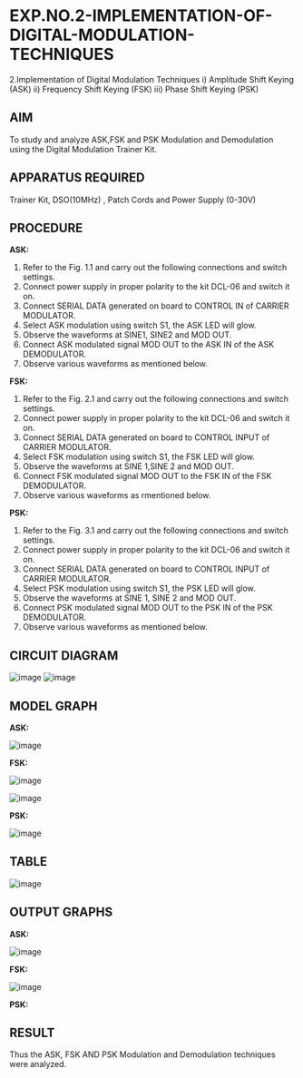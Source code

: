 # EXP.NO.2-IMPLEMENTATION-OF-DIGITAL-MODULATION-TECHNIQUES
2.Implementation of Digital Modulation Techniques
    i) Amplitude Shift Keying (ASK)
    ii) Frequency Shift Keying (FSK)
    iii) Phase Shift Keying (PSK)

## AIM    
 To study and analyze ASK,FSK and PSK Modulation and Demodulation using the Digital Modulation Trainer Kit. 
## APPARATUS REQUIRED
Trainer Kit, DSO(10MHz) , Patch Cords and Power Supply (0-30V)   
## PROCEDURE
**ASK:**
1. Refer to the Fig. 1.1 and carry out the following connections and switch settings.
2. Connect power supply in proper polarity to the kit DCL-06 and switch it on.
3. Connect SERIAL DATA generated on board to CONTROL IN of CARRIER MODULATOR.
4. Select ASK modulation using switch S1, the ASK LED will glow.
5. Observe the waveforms at SINE1, SINE2 and MOD OUT.
6. Connect ASK modulated signal MOD OUT to the ASK IN of the ASK DEMODULATOR.
7. Observe various waveforms as mentioned below.
   
**FSK:**

1. Refer to the Fig. 2.1 and carry out the following connections and switch settings.
2. Connect power supply in proper polarity to the kit DCL-06 and switch it on.
3. Connect SERIAL DATA generated on board to CONTROL INPUT of CARRIER MODULATOR.
4. Select FSK modulation using switch S1, the FSK LED will glow.
5. Observe the waveforms at SINE 1,SINE 2 and MOD OUT.
6. Connect FSK modulated signal MOD OUT to the FSK IN of the FSK DEMODULATOR.
7. Observe various waveforms as rmentioned below.
   
**PSK:**

1. Refer to the Fig. 3.1 and carry out the following connections and switch settings.
2. Connect power supply in proper polarity to the kit DCL-06 and switch it on.
3. Connect SERIAL DATA generated on board to CONTROL INPUT of CARRIER MODULATOR.
4. Select PSK modulation using switch S1, the PSK LED will glow.
5. Observe the waveforms at SINE 1, SINE 2 and MOD OUT.
6. Connect PSK modulated signal MOD OUT to the PSK IN of the PSK DEMODULATOR.
7. Observe various waveforms as mentioned below.

## CIRCUIT DIAGRAM
![image](https://github.com/user-attachments/assets/2e200a51-5450-4c10-a3a1-9674e62a7540)
![image](https://github.com/user-attachments/assets/836990a1-c3ba-41ec-9d48-f2b200288cac)



## MODEL GRAPH

**ASK:**

![image](https://github.com/user-attachments/assets/01cb9d22-f152-4702-9783-2114549cf078)

**FSK:**

![image](https://github.com/user-attachments/assets/38f5c139-ece5-4f7d-9b17-0dc374c733e7)

![image](https://github.com/user-attachments/assets/5d6eda95-cb9d-4b30-87d2-1c53295c9721)



**PSK:**

![image](https://github.com/user-attachments/assets/75c7076e-3bb8-466d-88a2-411abcc6ac3a)

## TABLE

![image](https://github.com/user-attachments/assets/cf0eedc8-70cb-44ff-86e8-a62cb03bc322)


## OUTPUT GRAPHS

**ASK:**

![image](https://github.com/user-attachments/assets/799d624e-c144-4d3a-9007-d40c899d7547)


**FSK:**

![image](https://github.com/user-attachments/assets/39e8b3e4-ae35-4d29-b62f-5fb9a3252c4c)

**PSK:**





## RESULT 
Thus the ASK, FSK AND PSK Modulation and Demodulation techniques were analyzed.
